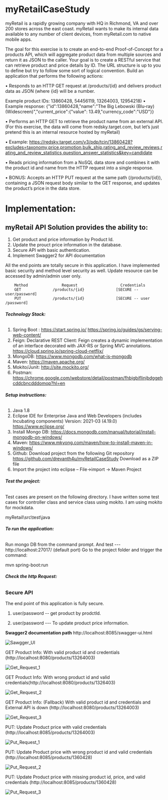 # myRetailCaseStudy

myRetail is a rapidly growing company with HQ in Richmond, VA and over 200 stores across the east coast. myRetail wants to make its internal data available to any number of client devices, from myRetail.com to native mobile apps. 

The goal for this exercise is to create an end-to-end Proof-of-Concept for a products API, which will aggregate product data from multiple sources and return it as JSON to the caller. 
Your goal is to create a RESTful service that can retrieve product and price details by ID. The URL structure is up to you to define but try to follow some sort of logical convention.
Build an application that performs the following actions: 

• Responds to an HTTP GET request at /products/{id} and delivers product data as JSON (where {id} will be a number.

Example product IDs: 13860428, 54456119, 13264003, 12954218) 
•	Example response: {"id":13860428,"name":"The Big Lebowski (Blu-ray) (Widescreen)","current_price":{"value": 13.49,"currency_code":"USD"}}

•	Performs an HTTP GET to retrieve the product name from an external API. (For this exercise, the data will come from redsky.target.com, but let’s just pretend this is an internal resource hosted by myRetail)

•	Example: https://redsky.target.com/v3/pdp/tcin/13860428?excludes=taxonomy,price,promotion,bulk_ship,rating_and_review_reviews,rating_and_review_statistics,question_answer_statistics&key=candidate 

•	Reads pricing information from a NoSQL data store and combines it with the product id and name from the HTTP request into a single response. 

•	BONUS: Accepts an HTTP PUT request at the same path (/products/{id}), containing a JSON request body similar to the GET response, and updates the product’s price in the data store.  

# __Implementation:__

## __myRetail API Solution provides the ability to:__

<ol>
  <li>Get product and price information by Product Id.</li>
  <li>Update the prouct price information in the database.</li>
  <li>Secure API with basic authentication.</li>	
  <li>Implement Swagger2 for API documentation</li>
</ol>
All the end points are totally secure in this application. I have implemented basic security and method level security as well. Update resource can be accessed by admin/admin user only.

        Method               Request                   Credentials
        GET              /products/{id}              [SECURE -- user/password]
        PUT              /products/{id}              [SECURE -- user /password]

###### __Technology Stack:__

1. Spring Boot : 
	https://start.spring.io/
	https://spring.io/guides/gs/serving-web-content/ 
2. Feign:
Declarative REST Client: Feign creates a dynamic implementation of an interface decorated with JAX-RS or Spring MVC annotations.
	https://cloud.spring.io/spring-cloud-netflix/ 
3. MongoDB:
	https://www.mongodb.com/what-is-mongodb 
4. Maven:
	https://maven.apache.org/ 
5. Mokito/Junit:
	http://site.mockito.org/ 
6. Postman: 
	https://chrome.google.com/webstore/detail/postman/fhbjgbiflinjbdggehcddcbncdddomop?hl=en 

###### __Setup instructions:__

1. Java 1.8
2. Eclipse IDE for Enterprise Java and Web Developers (includes Incubating components)
Version: 2021-03 (4.19.0)   https://www.eclipse.org/
3. Install Mongo DB: https://docs.mongodb.com/manual/tutorial/install-mongodb-on-windows/
4. Maven: https://www.mkyong.com/maven/how-to-install-maven-in-windows/ 
5. Github:
Download project from the following Git repository
https://github.com/drevanth4u/myRetailCaseStudy
Download as a ZIP file 
6. Import the project into eclipse –   File->import -> Maven Project

###### __Test the project:__

Test cases are present on the following directory. I have written some test cases for controller class and service  class using mokito. I am using mokito for mockdata.

myRetail\src\test\java

###### __To run the application:__

Run mongo DB from the command prompt.  And test  ---  http://localhost:27017/  (default port)
Go to the project folder and trigger the command:

mvn spring-boot:run 

###### __Check the http Request:__

### Secure API
The end point of this application is fully secure.
1. user/password  --  get product by prodctId.

2. user/password   --- To update product price information.

******Swagger2 documentation path******
http://localhost:8085/swagger-ui.html

![Sawgger_UI](https://user-images.githubusercontent.com/46389696/118859456-de128a80-b89f-11eb-8385-0060a55422a0.png)


GET Product Info: With valid product id and credentials (http://localhost:8080/products/13264003)

![Get_Request_1](https://user-images.githubusercontent.com/46389696/118859565-fda9b300-b89f-11eb-8a26-c606be9f2382.png)


GET Product Info: With wrong product id and valid credentials(http://localhost:8080/products/1326403)

![Get_Request_2](https://user-images.githubusercontent.com/46389696/118859626-1023ec80-b8a0-11eb-99cd-41b18ec3cade.png)


GET Product Info: (Fallback) With valid product id and credentials and External API is down (http://localhost:8080/products/13264003)

![Get_Request_3](https://user-images.githubusercontent.com/46389696/118859829-49f4f300-b8a0-11eb-817d-133dca76474c.png)


PUT: Update Product price with valid credentials (http://localhost:8085/products/13264003)

![Put_Request_1](https://user-images.githubusercontent.com/46389696/118859929-698c1b80-b8a0-11eb-984f-df6aac2a276f.png)


PUT: Update Product price with wrong product id and valid credentials (http://localhost:8085/products/1360428)

![Put_Request_2](https://user-images.githubusercontent.com/46389696/118860059-8cb6cb00-b8a0-11eb-9735-77ac469f616d.png)



PUT: Update Product price with missing product id, price, and valid credentials (http://localhost:8085/products/1360428)

![Put_Request_3](https://user-images.githubusercontent.com/46389696/118860133-a48e4f00-b8a0-11eb-81b6-290e2e5ccaf9.png)













